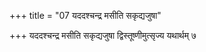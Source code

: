+++
title = "07 यददश्चन्द्र मसीति सकृद्यजुषा"

+++
यददश्चन्द्र मसीति सकृद्यजुषा द्विस्तूष्णीमुत्सृज्य यथार्थम् ७